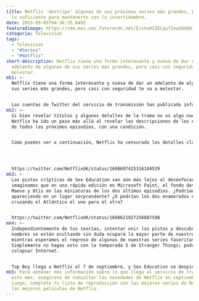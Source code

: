 ```yaml
---
title: Netflix 'destripa' algunas de sus próximas series más grandes, pero deja
  lo suficiente para mantenerte con la incertidumbre.
date: 2023-09-05T04:36:35.649Z
featuredimage: https://cdn.mos.cms.futurecdn.net/EivhxH2ZECquf2ow2HXA8T-970-80.jpg.webp
categoria: Television
tags:
  - Television
  - "#Series"
  - "#Netflix"
short-description: Netflix tiene una forma interesante y nueva de dar un
  adelanto de algunas de sus series más grandes, pero casi con seguridad te va a
  molestar.
mk1: >-
  Netflix tiene una forma interesante y nueva de dar un adelanto de algunas de
  sus series más grandes, pero casi con seguridad te va a molestar.


  Las cuentas de Twitter del servicio de transmisión han publicado información de sinopsis para dos de sus lanzamientos más importantes de septiembre: la temporada 3 de Top Boy y la temporada 4 de Sex Education.
mk2: >-
  Si bien revelar títulos y algunos detalles de la trama no es algo nuevo,
  Netflix ha ido un paso más allá al revelar las descripciones de los episodios
  de todos los próximos episodios, con una condición.


  Como puedes ver a continuación, Netflix ha censurado los detalles clave de algunos de sus momentos más importantes. Por lo tanto, aún no sabemos quién está buscando Sully en el quinto episodio de Top Boy, ni lo que se descubre en el final de la serie de Sex Education.




  https://twitter.com/NetflixUK/status/1698697425316184539
mk3: >-
  Las pistas crípticas de Sex Education van aún más lejos al desenfocar,
  imaginamos que en una rápida edición en Microsoft Paint, el fondo detrás de
  Maeve y Otis en las miniaturas de los dos últimos episodios. ¿Podrían estar
  apareciendo en un lugar sorprendente? ¿O podrían los dos enamorados estar
  cruzando el Atlántico el uno para el otro?


  https://twitter.com/NetflixUK/status/1698621927256887598
mk4: >-
  Independientemente de tus teorías, intentar unir las pistas y descubrir qué
  nombres se están ocultando sin duda ocupará la mayor parte de nuestro tiempo
  mientras esperamos el regreso de algunas de nuestras series favoritas.
  Simplemente no hagas esto con la temporada 5 de Stranger Things; podría
  colapsar Internet.


  Top Boy llega a Netflix el 7 de septiembre, y Sex Education se despide el 21 de septiembre.
mk5: Para obtener más información sobre lo que llega al servicio de transmisión
  este mes, asegúrate de consultar las novedades de Netflix en septiembre.
  Luego, completa tu lista de reproducción con las mejores series de Netflix y
  las mejores películas de Netflix.
---
```

